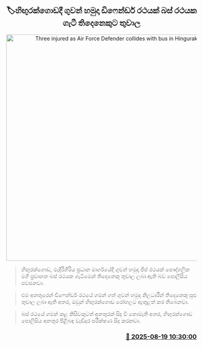 <p align='center'><b><h2 align='center' title='Three injured as Air Force Defender collides with bus in Hingurakgoda'>🏷හිඟුරක්ගොඩදී ගුවන් හමුදා ඩිෆෙන්ඩර් රථයක් බස් රථයක ගැටී තිදෙනෙකුට තුවාල</h2></b></p>
<p align='center'><img src='https://helakuru.sgp1.cdn.digitaloceanspaces.com/esana/images/lib/accident-new.jpg' width='600' alt='Three injured as Air Force Defender collides with bus in Hingurakgoda'></p>

> හිඟුරක්ගොඩ, මැදිරිගිරිය ප්‍රධාන මාර්ගයේදී ගුවන් හමුදා ජීප් රථයක් පෞද්ගලික මගී ප්‍රවාහන බස් රථයක ගැටීමෙන් තිදෙනෙකු තුවාල ලබා ඇති බව පොලිසිය පවසනවා.

> එම අනතුරෙන් ඩිෆෙන්ඩර් රථයේ ගමන් ගත් ගුවන් හමුදා නිලධාරීන් තිදෙනෙකු සුළු තුවාල ලබා ඇති අතර, ඔවුන් හිඟුරක්ගොඩ රෝහලට ඇතුළත් කර තිබෙනවා.

> බස් රථයේ ගමන් කළ කිසිවකුටත් අනතුරක් සිදු වී නොමැති අතර, හිඟුරක්ගොඩ පොලිසිය අනතුර පිළිබඳ වැඩිදුර පරීක්ෂණ සිදු කරනවා.



<h3 align='right'><a href='https://www.helakuru.lk/esana/p/112814/'>📅 2025-08-19 10:30:00</a></h3>
